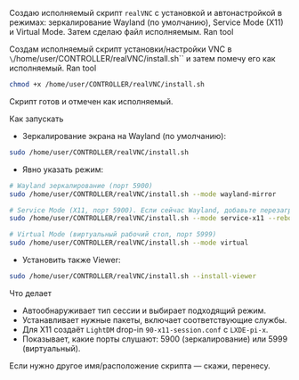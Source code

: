 Создаю исполняемый скрипт `realVNC` с установкой и автонастройкой в режимах: зеркалирование Wayland (по умолчанию), Service Mode (X11) и Virtual Mode. Затем сделаю файл исполняемым.
Ran tool

Создам исполняемый скрипт установки/настройки VNC в `\`/home/user/CONTROLLER/realVNC/install.sh\`` и затем помечу его как исполняемый.
Ran tool
```bash
chmod +x /home/user/CONTROLLER/realVNC/install.sh
```
Скрипт готов и отмечен как исполняемый.

Как запускать
- Зеркалирование экрана на Wayland (по умолчанию):
```bash
sudo /home/user/CONTROLLER/realVNC/install.sh
```
- Явно указать режим:
```bash
# Wayland зеркалирование (порт 5900)
sudo /home/user/CONTROLLER/realVNC/install.sh --mode wayland-mirror

# Service Mode (X11, порт 5900). Если сейчас Wayland, добавьте перезагрузку:
sudo /home/user/CONTROLLER/realVNC/install.sh --mode service-x11 --reboot

# Virtual Mode (виртуальный рабочий стол, порт 5999)
sudo /home/user/CONTROLLER/realVNC/install.sh --mode virtual
```
- Установить также Viewer:
```bash
sudo /home/user/CONTROLLER/realVNC/install.sh --install-viewer
```

Что делает
- Автообнаруживает тип сессии и выбирает подходящий режим.
- Устанавливает нужные пакеты, включает соответствующие службы.
- Для X11 создаёт `LightDM` drop-in `90-x11-session.conf` с `LXDE-pi-x`.
- Показывает, какие порты слушают: 5900 (зеркалирование) или 5999 (виртуальный).

Если нужно другое имя/расположение скрипта — скажи, перенесу.
